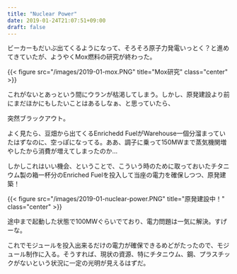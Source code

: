 ```yaml
---
title: "Nuclear Power"
date: 2019-01-24T21:07:51+09:00
draft: false
---
```

ビーカーもだいぶ出てくるようになって、そろそろ原子力発電いっとく？と進めてきていたが、ようやくMox燃料の研究が終わった。

{{< figure src="/images/2019-01-mox.PNG" title="Mox研究" class="center" >}}

これがないとあっという間にウランが枯渇してしまう。しかし、原発建設より前にまだほかにもしたいことはあるしなぁ、と思っていたら、


突然ブラックアウト。

<!--more-->

よく見たら、豆畑から出てくるEnrichedd FuelがWarehouse一個分溜まっていたはずなのに、空っぽになってる。ああ、調子に乗って150MWまで蒸気機関増やしたから消費が増えてしまったのか…

しかしこれはいい機会、ということで、こういう時のために取っておいたチタニウム製の箱一杯分のEnriched Fuelを投入して当座の電力を確保しつつ、原発建築！

{{< figure src="/images/2019-01-nuclear-power.PNG" title="原発建設中！" class="center" >}}


途中まで起動した状態で100MWぐらいでており、電力問題は一気に解決。すげーな。

これでモジュールを投入出来るだけの電力が確保できるめどがたったので、モジュール制作に入る。そうすれば、現状の資源、特にチタニウム、鋼、プラスチックがないという状況に一定の光明が見えるはずだ。
